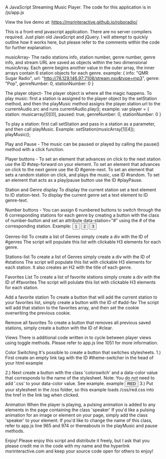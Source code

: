 A JavaScript Streaming Music Player. The code for this application is in /js/app.js

View the live demo at:
https://msrinteractive.github.io/roboradio/

This is a front-end javascript application. There are no server compilers required. Just plain old JavaScript and jQuery.
I will attempt to quickly outline how it works here, but please refer to the comments within the code for further explanation.

musicArray- The radio stations info, station number, genre number, genre info, and stream URL are saved as objects within the two dimensional musicArray. Each genre begins another value in the outer array, the inner arrays contain 6 station objects for each genre.
example: 
{
    info: "QMR Sugar Radio",
    url: "http://78.129.146.97:7108/stream.nsv&type=mp3",
    genre: "Pop",
    genreNumber: 0,
    stationNumber: 0
}

The player object- The player object is where all the magic happens. To play music: first a station is assigned to the player object by the setStation method, and then the playMusic method assigns the player.station.url to the currentAudio.src and runs currentAudio.play();
example: 
var player = {
    station: musicarray[0][0],
    paused: true,
    genreNumber: 0,
    stationNumber: 0
}

To play a station: first call setStation and pass in a station as a parameter, and then call playMusic.
Example:
setStation(musicArray[1][4]);
playMusic();

Play and Pause -
The music can be paused or played by calling the pause() method with a click function.

Player buttons - 
To set an element that advances on click to the next station use the ID #step-forward on your element. 
To set an element that advances on click to the next genre use the ID #genre-next.
To set an element that sets a random station on click, and plays the music, use ID #random.
To set an element that acts as a play/pause button use the ID #playPause.

Station and Genre display
To display the current station set a text element to ID station-text.
To display the current genre set a text element to ID genre-text.

Number buttons - 
You can assign 6 numbered buttons to switch through the 6 corresponding stations for each genre by creating a button with the class of 
number-button and set an attribute data-station="#" using the # of the corresponding station.
Example: 
<button class="number-button" data-station="1">1</button>
<button class="number-button" data-station="2">2</button>
<button class="number-button" data-station="3">3</button>

Genres-list
To create a list of Genres simply create a div with the ID of #genres
The script will populate this list with clickable H3 elements for each genre. 

Stations-list
To create a list of Genres simply create a div with the ID of #stations
The script will populate this list with clickable H3 elements for each station. It also creates an H2 with the title of each genre. 

Favorites List
To create a list of favorite stations simply create a div with the ID of #favorites
The script will polulate this list with clickable H3 elements for each station. 

Add a favorite station
To create a button that will add the current station to your favorites list, simply create a button with the ID of #add-fav
The script will add that station to the favorites array, and then set the cookie overwriting the previous cookie. 

Remove all favorites 
To create a button that removes all previous saved stations, simply create a button with the ID of #clear.

Views
There is additional code written in to cycle between player views using toggle methods. 
Please refer to app.js line 1051 for more information. 

Color Switching
It's possible to create a button that switches stylesheets. 
1.) First create an empty link tag with the ID #theme-switcher in the head of your html 
example
<link href="" type="text/css" rel="stylesheet" id="theme-switcher">
2.) Next create a button with the class 'colorswitch' and a data-color value that corresponds to the name of the stylesheet. 
Note: You do not need to add '.css' to your data-color value. See example. 
example
<button id="red-theme" class="btn colorswitch" data-color="red">RED</button>
3.) Put your stylesheet in the /css folder, so this example loads /css/red.css into the href in the link tag when clicked. 

Animation
When the player is playing, a pulsing animation is added to any elements in the page containing the class 'speaker'
If you'd like a pulsing animation for an image or element on your page, simply add the class 'speaker' to your element. 
If you'd like to change the name of this class, refer to app.js line 965 and 974 or thereabouts in the playMusic and pause methods. 

Enjoy! 
Please enjoy this script and distribute it freely, but I ask that you please credit me in the code with my name and the hyperlink msrinteractive.com and keep your source code open for others to enjoy! 
